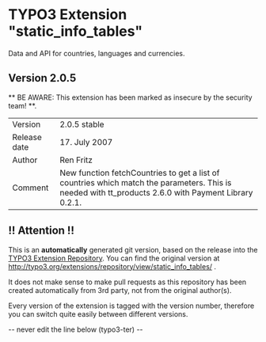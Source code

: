 # TYPO3 Extension "static_info_tables"
Data and API for countries, languages and currencies.

## Version 2.0.5
** BE AWARE: This extension has been marked as insecure by the security team! **.



<table>
	<tr><td>Version</td><td>2.0.5 stable</td></tr>
	<tr><td>Release date</td><td>17. July 2007</td></tr>
	<tr><td>Author</td><td>Ren Fritz</td></tr>
	<tr><td>Comment</td><td>New function fetchCountries to get a list of countries which match the parameters. This is needed with tt_products 2.6.0 with Payment Library 0.2.1.</td></tr>
</table>

## !! Attention !!
This is an **automatically** generated git version, based on the release into the [TYPO3 Extension Repository](http://www.typo3.org/extensions/).
You can find the original version at http://typo3.org/extensions/repository/view/static_info_tables/ .

It does not make sense to make pull requests as this repository has been created automatically from 3rd party, not from the original author(s).

Every version of the extension is tagged with the version number, therefore you can switch quite easily between different versions.


-- never edit the line below (typo3-ter) --
